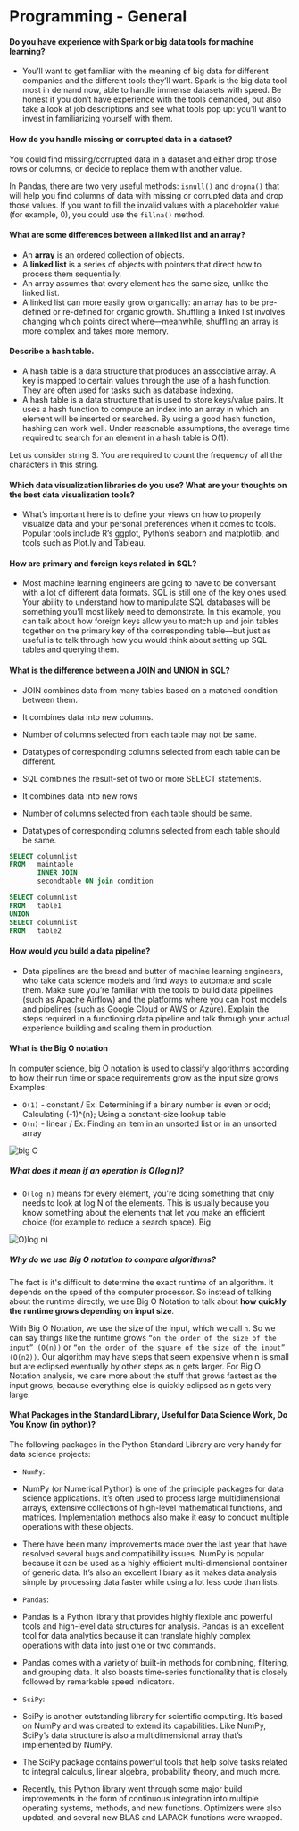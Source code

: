 # Programming - General



#### Do you have experience with Spark or big data tools for machine learning?
 - You’ll want to get familiar with the meaning of big data for different companies and the different tools they’ll want. Spark is the big data tool most in demand now, able to handle immense datasets with speed. Be honest if you don’t have experience with the tools demanded, but also take a look at job descriptions and see what tools pop up: you’ll want to invest in familiarizing yourself with them.


#### How do you handle missing or corrupted data in a dataset?
You could find missing/corrupted data in a dataset and either drop those rows or columns, or decide to replace them with another value.

In Pandas, there are two very useful methods: `isnull()` and `dropna()` that will help you find columns of data with missing or corrupted data and drop those values. If you want to fill the invalid values with a placeholder value (for example, 0), you could use the `fillna()` method.

#### What are some differences between a linked list and an array?
 - An **array** is an ordered collection of objects.
 - A **linked list** is a series of objects with pointers that direct how to process them sequentially.
 - An array assumes that every element has the same size, unlike the linked list.
 - A linked list can more easily grow organically: an array has to be pre-defined or re-defined for organic growth. Shuffling a linked list involves changing which points direct where—meanwhile, shuffling an array is more complex and takes more memory.


#### Describe a hash table.
 - A hash table is a data structure that produces an associative array. A key is mapped to certain values through the use of a hash function. They are often used for tasks such as database indexing.
 - A hash table is a data structure that is used to store keys/value pairs. It uses a hash function to compute an index into an array in which an element will be inserted or searched. By using a good hash function, hashing can work well. Under reasonable assumptions, the average time required to search for an element in a hash table is O(1).

Let us consider string S. You are required to count the frequency of all the characters in this string.

#### Which data visualization libraries do you use? What are your thoughts on the best data visualization tools?
 - What’s important here is to define your views on how to properly visualize data and your personal preferences when it comes to tools. Popular tools include R’s ggplot, Python’s seaborn and matplotlib, and tools such as Plot.ly and Tableau.

#### How are primary and foreign keys related in SQL?
 - Most machine learning engineers are going to have to be conversant with a lot of different data formats. SQL is still one of the key ones used. Your ability to understand how to manipulate SQL databases will be something you’ll most likely need to demonstrate. In this example, you can talk about how foreign keys allow you to match up and join tables together on the primary key of the corresponding table—but just as useful is to talk through how you would think about setting up SQL tables and querying them.

#### What is the difference between a JOIN and UNION in SQL?
 - JOIN combines data from many tables based on a matched condition between them.
  - It combines data into new columns.
  - Number of columns selected from each table may not be same.
  - Datatypes of corresponding columns selected from each table can be different.

 - SQL combines the result-set of two or more SELECT statements.
  - It combines data into new rows
  - Number of columns selected from each table should be same.
  - Datatypes of corresponding columns selected from each table should be same.

```SQL
SELECT columnlist
FROM   maintable
       INNER JOIN
       secondtable ON join condition
```

```SQL
SELECT columnlist
FROM   table1
UNION
SELECT columnlist
FROM   table2
```

#### How would you build a data pipeline?
 - Data pipelines are the bread and butter of machine learning engineers, who take data science models and find ways to automate and scale them. Make sure you’re familiar with the tools to build data pipelines (such as Apache Airflow) and the platforms where you can host models and pipelines (such as Google Cloud or AWS or Azure). Explain the steps required in a functioning data pipeline and talk through your actual experience building and scaling them in production.

#### What is the Big O notation
In computer science, big O notation is used to classify algorithms according to how their run time or space requirements grow as the input size grows
Examples:
- `O(1)` - constant / Ex: Determining if a binary number is even or odd; Calculating (-1)^{n}; Using a constant-size lookup table
- `O(n)` - linear / Ex: Finding an item in an unsorted list or in an unsorted array

![big O](../images/BigO-complexity.png)

##### What does it mean if an operation is O(log n)?  
 - `O(log n)` means for every element, you're doing something that only needs to look at log N of the elements. This is usually because you know something about the elements that let you make an efficient choice (for example to reduce a search space). Big

![O)log n)](../images/BigO-logn.png)

##### Why do we use Big O notation to compare algorithms?   
The fact is it's difficult to determine the exact runtime of an algorithm. It depends on the speed of the computer processor. So instead of talking about the runtime directly, we use Big O Notation to talk about **how quickly the runtime grows depending on input size**.

With Big O Notation, we use the size of the input, which we call `n`. So we can say things like the runtime grows ``“on the order of the size of the input” (O(n))`` or ``“on the order of the square of the size of the input” (O(n2))``. Our algorithm may have steps that seem expensive when n is small but are eclipsed eventually by other steps as n gets larger. For Big O Notation analysis, we care more about the stuff that grows fastest as the input grows, because everything else is quickly eclipsed as n gets very large.


#### What Packages in the Standard Library, Useful for Data Science Work, Do You Know (in python)?
The following packages in the Python Standard Library are very handy for data science projects:

- `NumPy`:
 - NumPy (or Numerical Python) is one of the principle packages for data science applications. It’s often used to process large multidimensional arrays, extensive collections of high-level mathematical functions, and matrices. Implementation methods also make it easy to conduct multiple operations with these objects.

 - There have been many improvements made over the last year that have resolved several bugs and compatibility issues. NumPy is popular because it can be used as a highly efficient multi-dimensional container of generic data. It’s also an excellent library as it makes data analysis simple by processing data faster while using a lot less code than lists.

- `Pandas`:
 - Pandas is a Python library that provides highly flexible and powerful tools and high-level data structures for analysis. Pandas is an excellent tool for data analytics because it can translate highly complex operations with data into just one or two commands.

 - Pandas comes with a variety of built-in methods for combining, filtering, and grouping data. It also boasts time-series functionality that is closely followed by remarkable speed indicators.

- `SciPy`:
 - SciPy is another outstanding library for scientific computing. It’s based on NumPy and was created to extend its capabilities. Like NumPy, SciPy’s data structure is also a multidimensional array that’s implemented by NumPy.

 - The SciPy package contains powerful tools that help solve tasks related to integral calculus, linear algebra, probability theory, and much more.

 - Recently, this Python library went through some major build improvements in the form of continuous integration into multiple operating systems, methods, and new functions. Optimizers were also updated, and several new BLAS and LAPACK functions were wrapped.
